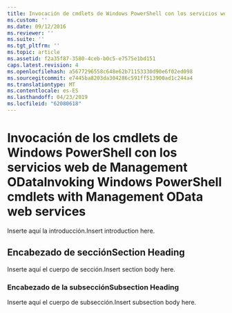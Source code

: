 ```yaml
---
title: Invocación de cmdlets de Windows PowerShell con los servicios web de IIS Management OData | Microsoft Docs
ms.custom: ''
ms.date: 09/12/2016
ms.reviewer: ''
ms.suite: ''
ms.tgt_pltfrm: ''
ms.topic: article
ms.assetid: f2a35f87-3580-4ceb-b0c5-e7575e1bd151
caps.latest.revision: 4
ms.openlocfilehash: a5677296558c648e62b71153330d90e6f02ed098
ms.sourcegitcommit: e7445ba8203da304286c591ff513900ad1c244a4
ms.translationtype: MT
ms.contentlocale: es-ES
ms.lasthandoff: 04/23/2019
ms.locfileid: "62080618"
---
```

# <a name="invoking-windows-powershell-cmdlets-with-management-odata-web-services"></a><span data-ttu-id="2b7b0-102">Invocación de los cmdlets de Windows PowerShell con los servicios web de Management OData</span><span class="sxs-lookup"><span data-stu-id="2b7b0-102">Invoking Windows PowerShell cmdlets with Management OData web services</span></span>

<span data-ttu-id="2b7b0-103">Inserte aquí la introducción.</span><span class="sxs-lookup"><span data-stu-id="2b7b0-103">Insert introduction here.</span></span>

## <a name="section-heading"></a><span data-ttu-id="2b7b0-104">Encabezado de sección</span><span class="sxs-lookup"><span data-stu-id="2b7b0-104">Section Heading</span></span>

<span data-ttu-id="2b7b0-105">Inserte aquí el cuerpo de sección.</span><span class="sxs-lookup"><span data-stu-id="2b7b0-105">Insert section body here.</span></span>

### <a name="subsection-heading"></a><span data-ttu-id="2b7b0-106">Encabezado de la subsección</span><span class="sxs-lookup"><span data-stu-id="2b7b0-106">Subsection Heading</span></span>

<span data-ttu-id="2b7b0-107">Inserte aquí el cuerpo de subsección.</span><span class="sxs-lookup"><span data-stu-id="2b7b0-107">Insert subsection body here.</span></span>